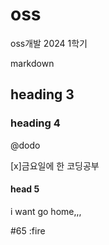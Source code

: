 # oss
oss개발 2024 1학기

markdown
## heading 3
### heading 4

@dodo

[x]금요일에 한 코딩공부
	
#### head 5
i want go home,,,

#65
:fire

